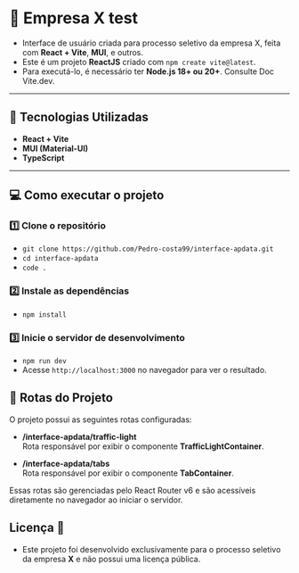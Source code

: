 # 🚀 Empresa X test

- Interface de usuário criada para processo seletivo da empresa X, feita com **React + Vite**, **MUI**, e outros.
- Este é um projeto **ReactJS** criado com `npm create vite@latest`.
- Para executá-lo, é necessário ter **Node.js 18+ ou 20+**. Consulte Doc Vite.dev.

---

## 🚀 Tecnologias Utilizadas

- **React + Vite**
- **MUI (Material-UI)**
- **TypeScript**

---

## 💻 Como executar o projeto

### 1️⃣ Clone o repositório

- `git clone https://github.com/Pedro-costa99/interface-apdata.git`
- `cd interface-apdata`
- `code .`

### 2️⃣ Instale as dependências

- `npm install`

### 3️⃣ Inicie o servidor de desenvolvimento

- `npm run dev`
- Acesse `http://localhost:3000` no navegador para ver o resultado.

## 🚀 Rotas do Projeto

O projeto possui as seguintes rotas configuradas:

- **/interface-apdata/traffic-light**  
  Rota responsável por exibir o componente **TrafficLightContainer**.
  
- **/interface-apdata/tabs**  
  Rota responsável por exibir o componente **TabContainer**.

Essas rotas são gerenciadas pelo React Router v6 e são acessíveis diretamente no navegador ao iniciar o servidor.

## Licença 📜

- Este projeto foi desenvolvido exclusivamente para o processo seletivo da empresa **X** e não possui uma licença pública.


